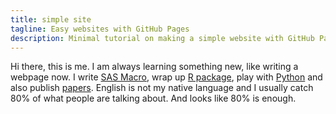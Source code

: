 ```yaml
---
title: simple site
tagline: Easy websites with GitHub Pages
description: Minimal tutorial on making a simple website with GitHub Pages
---
```

Hi there, this is me. I am always learning something new, like writing a webpage now. I write [SAS Macro](https://github.com/dajuntian/SAS-Snippet), wrap up [R package](https://github.com/dajuntian/emr4washu), play with [Python](https://github.com/dajuntian/twitter-mining-workshop) and also publish [papers](https://scholar.google.com/citations?user=Z-fcZOwAAAAJ&hl=en).
English is not my native language and I usually catch 80% of what people are talking about. And looks like 80% is enough. 
